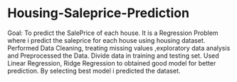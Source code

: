 # Housing-Saleprice-Prediction
Goal: To predict the SalePrice of each house.
It is a Regression Problem where i predict the saleprice for each house using housing dataset.
Performed Data Cleaning, treating missing values ,exploratory data analysis and Preprocessed the Data.
Divide data in training and testing set.
Used Linear Regression, Ridge Regression to obtained good model for better prediction.
By selecting best model i predicted the dataset.

